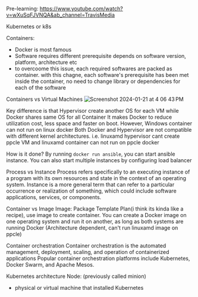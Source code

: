 Pre-learning: https://www.youtube.com/watch?v=wXuSqFJVNQA&ab_channel=TravisMedia

Kubernetes or k8s

Containers: 
 - Docker is most famous
 - Software requires different prerequisite depends on software version, platform, architecture etc
 - to overcoome this issue, each required softwares are packed as container. with this chagne, each software's prerequisite has been met inside the container, no need to change library or dependencies for each of the software

Containers vs Virtual Machines
![Screenshot 2024-01-21 at 4 06 43 PM](https://github.com/JacobJae/studyKube/assets/38265255/5d503d37-7ee3-4427-94d0-ca996b6fbdb6)

Key difference is that Hypervisor create another OS for each VM while Docker shares same OS for all Container
It makes Docker to reduce utilization cost, less space and faster on boot.
However, Windows container can not run on linux docker
Both Docker and Hypervisor are not compatible with different kernel architectures. i.e. linuxamd hypervisor cant create ppcle VM and linuxamd container can not run on ppcle docker

How is it done?
By running `docker run ansible`, you can start ansible instance. You can also start multiple instances by configuring load balancer 

Process vs Instance
Process refers specifically to an executing instance of a program with its own resources and state in the context of an operating system.
Instance is a more general term that can refer to a particular occurrence or realization of something, which could include software applications, services, or components.

Container vs Image
Image: Package Template Plan(i think its kinda like a recipe), use image to create container.
You can create a Docker image on one operating system and run it on another, as long as both systems are running Docker (Architecture dependent, can't run linuxamd image on ppcle)

Container orchestration
Container orchestration is the automated management, deployment, scaling, and operation of containerized applications
Popular container orchestration platforms include Kubernetes, Docker Swarm, and Apache Mesos.

Kubernetes architecture
Node: (previously called minion)
- physical or virtual machine that installed Kubernetes
